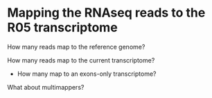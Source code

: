 # Mapping the RNAseq reads to the R05 transcriptome

How many reads map to the reference genome?

How many reads map to the current transcriptome?
* How many map to an exons-only transcriptome?

What about multimappers?
